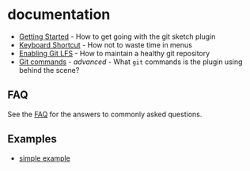# documentation

* [Getting Started](getting-started.md) - How to get going with the git sketch plugin
* [Keyboard Shortcut](keyboard-shortcut.md) - How not to waste time in menus
* [Enabling Git LFS](git-lfs.md) - How to maintain a healthy git repository
* [Git commands](git-commands.md) - _advanced_ - What `git` commands is the plugin using behind the scene?


## FAQ

See the [FAQ](FAQ.md) for the answers to commonly asked questions.


## Examples

- [simple example](https://github.com/mathieudutour/git-sketch-plugin/tree/master/example)

